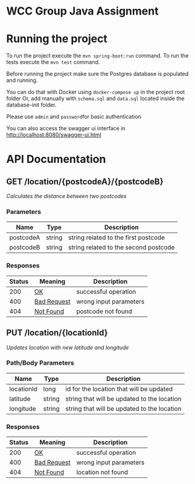 # WCC Group Java Assignment

# Running the project

To run the project execute the `mvn spring-boot:run` command.
To run the tests execute the  `mvn test` command.

Before running the project make sure the Postgres database is populated and running.

You can do that with Docker using `docker-compose up` in the project root folder 
Or, add manually with `schema.sql` and `data.sql` located inside the database-init folder.

Please use `admin` and `password`for basic authentication 

You can also access the swagger ui interface in [http://localhost:8080/swagger-ui.html](http://localhost:8080/swagger-ui.html)

# API Documentation

## GET /location/{postcodeA}/{postcodeB}

*Calculates the distance between two postcodes*

### Parameters

|Name|Type|Description|
|---|---|---|
|postcodeA|string|string related to the first postcode|
|postcodeB|string|string related to the second postcode|

### Responses

|Status|Meaning|Description|
|---|---|---|
|200|[OK](https://tools.ietf.org/html/rfc7231#section-6.3.1)|successful operation|
|400|[Bad Request](https://tools.ietf.org/html/rfc7231#section-6.5.1)|wrong input parameters|
|404|[Not Found](https://tools.ietf.org/html/rfc7231#section-6.5.4)|postcode not found|

## PUT /location/{locationId}

*Updates location with new latitude and longitude*

### Path/Body Parameters

|Name|Type|Description|
|---|---|---|
|locationId|long|id for the location that will be updated|
|latitude|string|string that will be updated to the location|
|longitude|string|string that will be updated to the location|

### Responses

|Status|Meaning|Description|
|---|---|---|
|200|[OK](https://tools.ietf.org/html/rfc7231#section-6.3.1)|successful operation|
|400|[Bad Request](https://tools.ietf.org/html/rfc7231#section-6.5.1)|wrong input parameters|
|404|[Not Found](https://tools.ietf.org/html/rfc7231#section-6.5.4)|location not found|
